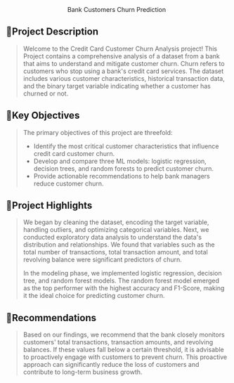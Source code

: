 <div align="center">
  Bank Customers Churn Prediction
</div>

## 🚩Project Description

> Welcome to the Credit Card Customer Churn Analysis project! This Project contains a comprehensive analysis of a dataset from a bank that aims to understand and mitigate customer 
churn. Churn refers to customers who stop using a bank's credit card services. The dataset includes various customer characteristics, historical transaction data, and the binary target variable indicating whether a customer has churned or not.

## 🚩Key Objectives

> The primary objectives of this project are threefold:
>* Identify the most critical customer characteristics that influence credit card customer churn.
>* Develop and compare three ML models: logistic regression, decision trees, and random forests to predict customer churn.
>* Provide actionable recommendations to help bank managers reduce customer churn.

## 🚩Project Highlights

> We began by cleaning the dataset, encoding the target variable, handling outliers, and optimizing categorical variables. Next, we conducted exploratory data analysis to understand the data's distribution and relationships. We found that variables such as the total number of transactions, total transaction amount, and total revolving balance were significant predictors of churn.
>
>In the modeling phase, we implemented logistic regression, decision tree, and random forest models. The random forest model emerged as the top performer with the highest accuracy and F1-Score, making it the ideal choice for predicting customer churn.

## 🚩Recommendations

>Based on our findings, we recommend that the bank closely monitors customers' total transactions, transaction amounts, and revolving balances. If these values fall below a certain threshold, it is advisable to proactively engage with customers to prevent churn. This proactive approach can significantly reduce the loss of customers and contribute to long-term business growth.
